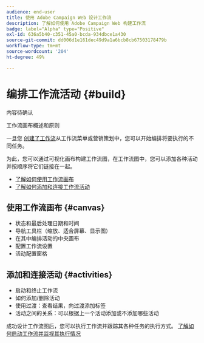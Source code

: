 ```yaml
---
audience: end-user
title: 使用 Adobe Campaign Web 设计工作流
description: 了解如何使用 Adobe Campaign Web 构建工作流
badge: label="Alpha" type="Positive"
exl-id: 636a5b40-c351-45a0-bcda-934dbce1a430
source-git-commit: dd006d1e161dec49d9a1a6bcb8cb67503178479b
workflow-type: tm+mt
source-wordcount: '204'
ht-degree: 49%

---
```


# 编排工作流活动 {#build}

内容待确认

工作流画布概述和原则


一旦您 [创建了工作流](create-workflow.md)从工作流菜单或营销策划中，您可以开始编排将要执行的不同任务。

为此，您可以通过可视化画布构建工作流图，在工作流图中，您可以添加各种活动并按顺序将它们链接在一起。

* [了解如何使用工作流画布](#canvas)
* [了解如何添加和连接工作流活动](#activities)

## 使用工作流画布 {#canvas}

* 状态和最后处理日期和时间
* 导航工具栏（缩放、适合屏幕、显示图）
* 在其中编排活动的中央画布
* 配置工作流设置
* 活动配置窗格

## 添加和连接活动 {#activities}

* 启动和终止工作流
* 如何添加/删除活动
* 使用过渡：查看结果，向过渡添加标签
* 活动之间的关系：可以根据上一个活动添加或不添加哪些活动

成功设计工作流图后，您可以执行工作流并跟踪其各种任务的执行方式。 [了解如何启动工作流并监视其执行情况](start-monitor-workflows.md)